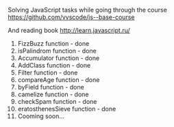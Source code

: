 Solving JavaScript tasks while going through the course https://github.com/vvscode/js--base-course 

And reading book http://learn.javascript.ru/

1. FizzBuzz function - done
2. isPalindrom function - done
3. Accumulator function - done
4. AddClass function - done
5. Filter function - done
6. compareAge function - done
7. byField function - done
8. camelize function - done
9. checkSpam function - done
10. eratosthenesSieve function - done
11. Cooming soon...
